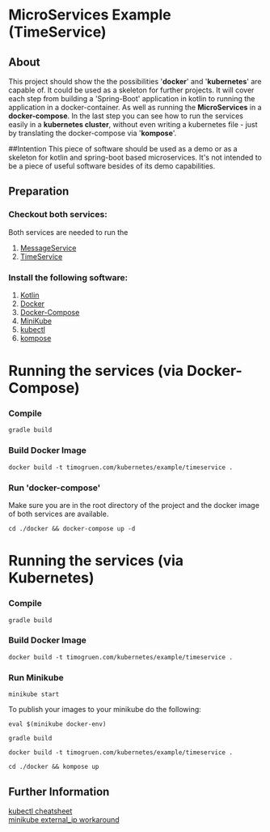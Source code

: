 # MicroServices Example (TimeService)

## About
This project should show the the possibilities '**docker**' and '**kubernetes**' are capable of. 
It could be used as a skeleton for further projects. It will cover each step from building a 'Spring-Boot' 
application in kotlin to running the application in a docker-container. As well as running the **MicroServices** in a 
**docker-compose**. In the last step you can see how to run the services easily in a **kubernetes cluster**, without 
even 
writing a kubernetes file - just by translating the docker-compose via '**kompose**'.

##Intention
This piece of software should be used as a demo or as a skeleton for kotlin and spring-boot based microservices. 
It's not intended to be a piece of useful software besides of its demo capabilities. 

## Preparation
### Checkout both services:
Both services are needed to run the 

1) [MessageService](https://github.com/Lacritz/kubernetes.test.messageservice)
2) [TimeService](https://github.com/Lacritz/kubernetes.test.timeservice)

### Install the following software:
1. [Kotlin](https://kotlinlang.org/docs/tutorials/command-line.html) 
2. [Docker](https://docs.docker.com/install/)
3. [Docker-Compose](https://docs.docker.com/compose/install/) 
4. [MiniKube](https://kubernetes.io/docs/tasks/tools/install-minikube/)
5. [kubectl](https://kubernetes.io/docs/tasks/tools/install-kubectl/)
6. [kompose](https://github.com/kubernetes/kompose)



# Running the services (via Docker-Compose)

### Compile
```
gradle build
```

### Build Docker Image
```
docker build -t timogruen.com/kubernetes/example/timeservice .
```

### Run 'docker-compose'
Make sure you are in the root directory of the project and the docker image of both services are available.
```
cd ./docker && docker-compose up -d
```

# Running the services (via Kubernetes)

### Compile
```
gradle build
```

### Build Docker Image
```
docker build -t timogruen.com/kubernetes/example/timeservice .
```

### Run Minikube
```
minikube start
```
To publish your images to your minikube do the following:  
```
eval $(minikube docker-env)
```
```
gradle build
```
```
docker build -t timogruen.com/kubernetes/example/timeservice .
```
```
cd ./docker && kompose up
```

## Further Information

[kubectl cheatsheet](https://kubernetes.io/docs/reference/kubectl/cheatsheet/) \
[minikube external_ip workaround](https://github.com/elsonrodriguez/minikube-lb-patch)